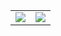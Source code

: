<table>
  <tr>
    <td>
      <img src="https://github-readme-stats.vercel.app/api?username=Luan-Diniz&show_icons=true&theme=tokyonight&include_all_commits=true&count_private=true"/>
    </td>
    <td>
      <img src="https://github-readme-stats.vercel.app/api/top-langs/?username=Luan-Diniz&layout=compact&langs_count=7&theme=tokyonight"/>
    </td>
  </tr>
</table>
